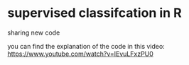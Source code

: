 # supervised classifcation in R
sharing new code


you can find the explanation of the code in this video:  https://www.youtube.com/watch?v=IEvuLFxzPU0

